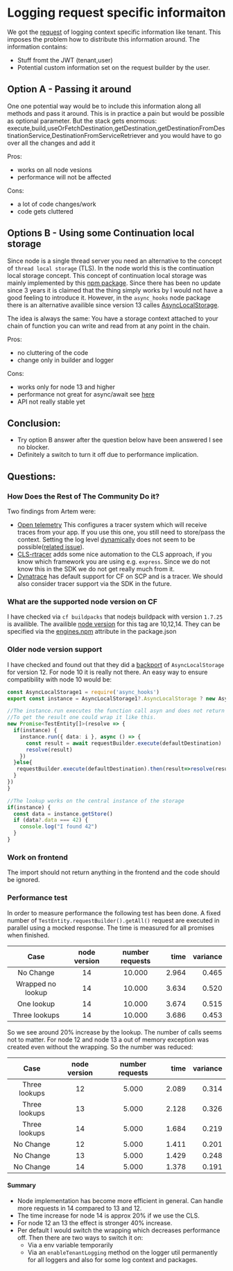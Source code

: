# Logging request specific informaiton

We got the [request](https://github.com/SAP/cloud-sdk-js/issues/484) of logging context specific information like tenant.
This imposes the problem how to distribute this information around.
The information contains:
- Stuff fromt the JWT (tenant,user)
- Potential custom information set on the request builder by the user.

## Option A - Passing it around

One one potential way would be to include this information along all methods and pass it around.
This is in practice a pain but would be possible as optional parameter.
But the stack gets enormous:
execute,build,useOrFetchDestination,getDestination,getDestinationFromDestinationService,DestinationFromServiceRetriever
and you would have to go over all the changes and add it

Pros:
- works on all node vesions
- performance will not be affected

Cons:
- a lot of code changes/work
- code gets cluttered


## Options B - Using some Continuation local storage

Since node is a single thread server you need an alternative to the concept of `thread local storage` (TLS).
In the node world this is the continuation local storage concept.
This concept of continuation local storage was mainly implemented by this [npm package](https://www.npmjs.com/package/continuation-local-storage).
Since there has been no update since 3 years it is claimed that the thing simply works by I would not have a good feeling to introduce it.
However, in the `async_hooks` node package there is an alternative availible since version 13 calles [AsyncLocalStorage](https://nodejs.org/api/async_hooks.html#async_hooks_class_asynclocalstorage).

The idea is always the same: You have a storage context attached to your chain of function you can write and read from at any point in the chain.

Pros:
- no cluttering of the code
- change only in builder and logger

Cons:
- works only for node 13 and higher
- performance not great for async/await see [here](https://itnext.io/one-node-js-cls-api-to-rule-them-all-1670ac66a9e8)
- API not really stable yet

## Conclusion:
- Try option B answer after the question below have been answered I see no blocker.
- Definitely a switch to turn it off due to performance implication.

## Questions:


### How Does the Rest of The Community Do it?

Two findings from Artem were:
- [Open telemetry](https://github.com/open-telemetry/opentelemetry-js) This configures a tracer system which will receive traces from your app.
If you use this one, you still need to store/pass the context. Setting the log level [dynamically](./dynamic-log-levels.md) does not seem to be possible([related issue](https://github.com/open-telemetry/opentelemetry-js/issues/578)).
- [CLS-rtracer](https://github.com/puzpuzpuz/cls-rtracer) adds some nice automation to the CLS approach, if you know which framework you are using e.g. `express`.
Since we do not know this in the SDK we do not get really much from it.
- [Dynatrace](https://www.dynatrace.com/support/help/technology-support/cloud-platforms/cloud-foundry/) has default support for CF on SCP and is a tracer.
We should also consider tracer support via the SDK in the future.

### What are the supported node version on CF

I have checked via `cf buildpacks` that nodejs buildpack with version `1.7.25` is availible.
The availible [node version](https://github.com/cloudfoundry/nodejs-buildpack/releases/tag/v1.7.25) for this tag are 10,12,14.
They can be specified via the [engines.npm](https://docs.cloudfoundry.org/buildpacks/node/index.html) attribute in the package.json

### Older node version support

I have checked and found out that they did a [backport](https://github.com/nodejs/node/pull/32318) of `AsyncLocalStorage` for version 12.
For node 10 it is really not there. An easy way to ensure compatibility with node 10 would be:
```ts
const AsyncLocalStorage1 = require('async_hooks')
export const instance = AsyncLocalStorage1?.AsyncLocalStorage ? new AsyncLocalStorage1.AsyncLocalStorage():undefined

//The instance.run executes the function call asyn and does not return something.
//To get the result one could wrap it like this.
new Promise<TestEntity[]>(resolve => {
  if(instance) {
    instance.run({ data: i }, async () => {
      const result = await requestBuilder.execute(defaultDestination)
      resolve(result)
    })
  }else{
   requestBuilder.execute(defaultDestination).then(result=>resolve(result))
  }
})
}

//The lookup works on the central instance of the storage
if(instance) {
  const data = instance.getStore()
  if (data?.data === 42) {
    console.log("I found 42")
  }
}
```

### Work on frontend

The import should not return anything in the frontend and the code should be ignored.

### Performance test

In order to measure performance the following test has been done.
A fixed number of `TestEntity.requestBuilder().getAll()` request are executed in parallel using a mocked response.
The time is measured for all promises when finished.

|Case|node version|number requests| time | variance|
|:---:|:---:|:---:|---:|---:|
|No Change|14|10.000|2.964|0.465|
|Wrapped no lookup|14|10.000|3.634|0.520|
|One lookup|14|10.000|3.674|0.515|
| Three lookups|14|10.000|3.686|0.453|

So we see around 20% increase by the lookup.
The number of calls seems not to matter.
For node 12 and node 13 a out of memory exception was created even without the wrapping.
So the number was reduced:

|Case|node version|number requests| time | variance|
|:---:|:---:|:---:|---:|---:|
|Three lookups| 12| 5.000 | 2.089| 0.314|
|Three lookups| 13| 5.000 | 2.128| 0.326|
|Three lookups| 14| 5.000 | 1.684| 0.219|
|No Change    | 12| 5.000 | 1.411| 0.201|
|No Change    | 13| 5.000 | 1.429| 0.248|
|No Change    | 14| 5.000 | 1.378| 0.191|

#### Summary

- Node implementation has become more efficient in general. Can handle more requests in 14 compared to 13 and 12.
- The time increase for node 14 is approx 20% if we use the CLS.
- For node 12 an 13 the effect is stronger 40% increase.
- Per default I would switch the wrapping which decreases performance off.
Then there are two ways to switch it on:
  - Via a env variable temporarily
  - Via an `enableTenantLogging` method on the logger util permanently for all loggers and also for some log context and packages.
